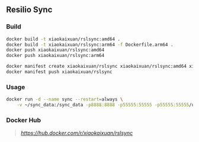 ## Resilio Sync

### Build
```bash
docker build -t xiaokaixuan/rslsync:amd64 .
docker build -t xiaokaixuan/rslsync:arm64 -f Dockerfile.arm64 .
docker push xiaokaixuan/rslsync:amd64
docker push xiaokaixuan/rslsync:arm64

docker manifest create xiaokaixuan/rslsync xiaokaixuan/rslsync:amd64 xiaokaixuan/rslsync:arm64 --amend
docker manifest push xiaokaixuan/rslsync
```

### Usage

```bash
docker run -d --name sync --restart=always \
    -v ~/sync_data:/sync_data -p8888:8888 -p55555:55555 -p55555:55555/udp xiaokaixuan/rslsync
```

### Docker Hub
> *https://hub.docker.com/r/xiaokaixuan/rslsync*


